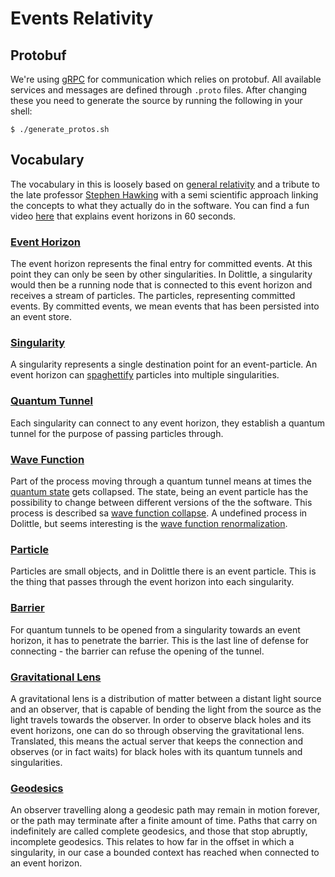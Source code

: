 # Events Relativity

## Protobuf

We're using [gRPC](https://www.grpc.io) for communication which relies on protobuf.
All available services and messages are defined through `.proto` files. After changing these you need to
generate the source by running the following in your shell:

```shell
$ ./generate_protos.sh
```

## Vocabulary

The vocabulary in this is loosely based on [general relativity](https://en.wikipedia.org/wiki/General_relativity) and a tribute to the late professor [Stephen Hawking](https://en.wikipedia.org/wiki/Stephen_Hawkings) with a semi scientific approach linking the concepts
to what they actually do in the software. You can find a fun video [here](https://www.youtube.com/watch?v=E8hzLM0JpYw) that explains event horizons in 60 seconds.

### [Event Horizon](https://en.wikipedia.org/wiki/Event_horizon)

The event horizon represents the final entry for committed events. At this point they can only be seen by other singularities.
In Dolittle, a singularity would then be a running node that is connected to this event horizon and receives a stream of particles.
The particles, representing committed events. By committed events, we mean events that has been persisted into an event store.

### [Singularity](https://en.wikipedia.org/wiki/Gravitational_singularity)

A singularity represents a single destination point for an event-particle. An event horizon can [spaghettify](https://en.wikipedia.org/wiki/Spaghettification) particles into multiple singularities.

### [Quantum Tunnel](https://en.wikipedia.org/wiki/Quantum_tunnelling)

Each singularity can connect to any event horizon, they establish a quantum tunnel for the purpose of passing particles through.

### [Wave Function](https://en.wikipedia.org/wiki/Wave_function)

Part of the process moving through a quantum tunnel means at times the [quantum state](https://en.wikipedia.org/wiki/Quantum_state) gets collapsed.
The state, being an event particle has the possibility to change between different versions of the the software.
This process is described sa [wave function collapse](https://en.wikipedia.org/wiki/Wave_function_collapse).
A undefined process in Dolittle, but seems interesting is the [wave function renormalization](https://en.wikipedia.org/wiki/Wave_function_renormalization).

### [Particle](https://en.wikipedia.org/wiki/Particle)

Particles are small objects, and in Dolittle there is an event particle. This is the thing that passes through the event
horizon into each singularity.

### [Barrier](https://en.wikipedia.org/wiki/Rectangular_potential_barrier)

For quantum tunnels to be opened from a singularity towards an event horizon, it has to penetrate the barrier.
This is the last line of defense for connecting - the barrier can refuse the opening of the tunnel.

### [Gravitational Lens](https://en.wikipedia.org/wiki/Gravitational_lens)

A gravitational lens is a distribution of matter between a distant light source and an observer, that is capable of bending the light from the source as the light travels towards the observer.
In order to observe black holes and its event horizons, one can do so through observing the gravitational lens.
Translated, this means the actual server that keeps the connection and observes (or in fact waits) for black holes with its quantum tunnels and singularities.

### [Geodesics](https://vrs.amsi.org.au/geodesic-incompleteness-spacetime/)

An observer travelling along a geodesic path may remain in motion forever, or the path may terminate after a finite amount of time. Paths that carry on indefinitely are called complete geodesics, and those that stop abruptly, incomplete geodesics.
This relates to how far in the offset in which a singularity, in our case a bounded context has reached when connected to an event horizon.
